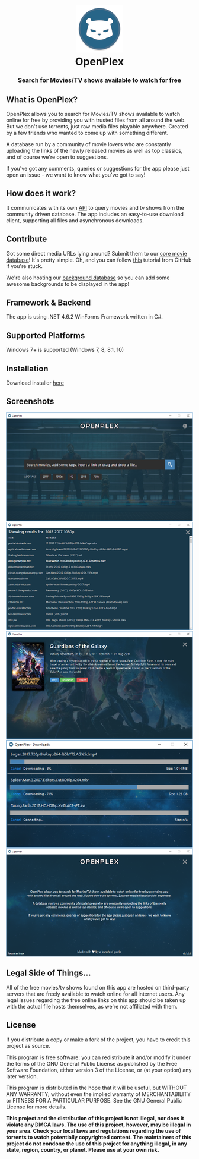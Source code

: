 <h1 align="center">
  <img src="/Assets/openplex-logo.png" height="128" width="128" alt="Logo" />
  <br />
  OpenPlex
</h1>

<h3 align="center">Search for Movies/TV shows available to watch for free</h3>

<div align="center">
</div>

## What is OpenPlex?
OpenPlex allows you to search for Movies/TV shows available to watch online for free by providing you with trusted files from all around the web. But we don't use torrents, just raw media files playable anywhere. Created by a few friends who wanted to come up with something different.

A database run by a community of movie lovers who are constantly uploading the links of the newly released movies as well as top classics, and of course we're open to suggestions.

If you've got any comments, queries or suggestions for the app please just open an issue - we want to know what you've got to say!

## How does it work?
It communicates with its own [API](https://github.com/invu/openplex-app/blob/master/Assets/openplex-db.txt) to query movies and tv shows from the community driven database. The app includes an easy-to-use download client, supporting all files and asynchronous downloads.

## Contribute
Got some direct media URLs lying around? Submit them to our [core movie database](https://github.com/invu/openplex-app/blob/master/Assets/openplex-db.txt)! It's pretty simple. Oh, and you can follow [this](https://help.github.com/articles/editing-files-in-another-user-s-repository/) tutorial from GitHub if you're stuck.

We're also hosting our [background database](https://github.com/invu/openplex-app/blob/master/Assets/openplex-backgrounds-db.txt) so you can add some awesome backgrounds to be displayed in the app!

## Framework & Backend
The app is using .NET 4.6.2 WinForms Framework written in C#.

## Supported Platforms
Windows 7+ is supported (Windows 7, 8, 8.1, 10)

## Installation
Download installer [here](https://github.com/invu/openplex-app/releases/download/0.1.0.4/OpenPlexInstaller.exe)

## Screenshots
<img src="/Screenshots/OpenPlex - Home.png" />
<img src="/Screenshots/OpenPlex - Search Results.png" />
<img src="/Screenshots/OpenPlex - Movie Details.png" />
<img src="/Screenshots/OpenPlex - Downloads.png" />
<img src="/Screenshots/OpenPlex - About.png" />

## Legal Side of Things...
All of the free movies/tv shows found on this app are hosted on third-party servers that are freely available to watch online for all internet users. Any legal issues regarding the free online links on this app should be taken up with the actual file hosts themselves, as we're not affiliated with them.

## License
If you distribute a copy or make a fork of the project, you have to credit this project as source.

This program is free software: you can redistribute it and/or modify it under the terms of the GNU General Public License as published by the Free Software Foundation, either version 3 of the License, or (at your option) any later version.

This program is distributed in the hope that it will be useful, but WITHOUT ANY WARRANTY; without even the implied warranty of MERCHANTABILITY or FITNESS FOR A PARTICULAR PURPOSE. See the GNU General Public License for more details.

**This project and the distribution of this project is not illegal, nor does it violate any DMCA laws. The use of this project, however, may be illegal in your area. Check your local laws and regulations regarding the use of torrents to watch potentially copyrighted content. The maintainers of this project do not condone the use of this project for anything illegal, in any state, region, country, or planet. Please use at your own risk.**
